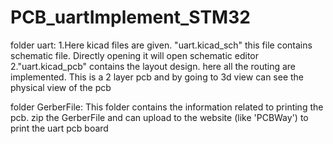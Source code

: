# PCB_uartImplement_STM32

folder uart:
1.Here kicad files are given. "uart.kicad_sch" this file contains schematic file. Directly opening 
  it will open schematic editor
2."uart.kicad_pcb" contains the layout design. here all the routing are implemented. This is a 
  2 layer pcb and by going to 3d view can see the physical view of the pcb

folder GerberFile:
This folder contains the information related to printing the pcb. zip the GerberFile and can upload to the website (like 'PCBWay') to print the uart pcb board

